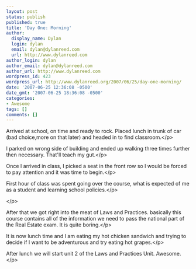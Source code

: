 ```yaml
---
layout: post
status: publish
published: true
title: 'Day One: Morning'
author:
  display_name: Dylan
  login: dylan
  email: dylan@dylanreed.com
  url: http://www.dylanreed.com
author_login: dylan
author_email: dylan@dylanreed.com
author_url: http://www.dylanreed.com
wordpress_id: 423
wordpress_url: http://www.dylanreed.org/2007/06/25/day-one-morning/
date: '2007-06-25 12:36:08 -0500'
date_gmt: '2007-06-25 18:36:08 -0500'
categories:
- Awesome
tags: []
comments: []
---
```

<p>Arrived at school, on time and ready to rock. Placed lunch in trunk of car (bad choice,more on that later) and headed in to find classroom.<&#47;p></p>
<p>I parked on wrong side of building and ended up walking three times further then necessary. That'll teach my gut.<&#47;p></p>
<p>Once I arrived in class, I picked a seat in the front row so I would be forced to pay attention and it was time to begin.<&#47;p></p>
<p>First hour of class was spent going over the course, what is expected of me as a student and learning school policies.<&#47;p></p>
<p><!--adsense--><&#47;p></p>
<p>After that we got right into the meat of Laws and Practices. basically this course contains all of the information we need to pass the national part of the Real Estate exam. It is quite boring.<&#47;p></p>
<p>It is now lunch time and I am eating my hot chicken sandwich and trying to decide if I want to be adventurous and try eating hot grapes.<&#47;p></p>
<p>After lunch we will start unit 2 of the Laws and Practices Unit. Awesome.<&#47;p></p>
